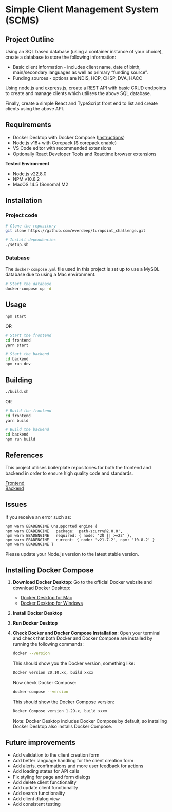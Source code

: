 # Simple Client Management System (SCMS)
## Project Outline
Using an SQL based database (using a container instance of your choice), create a database to store the following information:
- Basic client information - includes client name, date of birth, main/secondary languages as well as primary “funding source”.
- Funding sources - options are NDIS, HCP, CHSP, DVA, HACC

Using node.js and express.js, create a REST API with basic CRUD endpoints to create and manage clients which utilises the above SQL database.

Finally, create a simple React and TypeScript front end to list and create clients using the above API.

## Requirements

- Docker Desktop with Docker Compose ([Instructions](#installing-docker-compose))
- Node.js v18+ with Corepack ($ corepack enable)
- VS Code editor with recommended extensions
- Optionally React Developer Tools and Reactime browser extensions

**Tested Environment**
- Node.js v22.8.0
- NPM v10.8.2
- MacOS 14.5 (Sonoma) M2

## Installation
### Project code

```bash
# Clone the repository
git clone https://github.com/everdeep/turnpoint_challenge.git
```

```bash
# Install dependencies
./setup.sh
```

### Database
The `docker-compose.yml` file used in this project is set up to use a MySQL database due to using a Mac environment.

```bash
# Start the database
docker-compose up -d
```

## Usage

```
npm start
```
OR
```bash
# Start the frontend
cd frontend
yarn start
```

```bash
# Start the backend
cd backend
npm run dev
```


## Building

```bash
./build.sh
```
OR
```bash
# Build the frontend
cd frontend
yarn build
```
    
```bash
# Build the backend
cd backend
npm run build
```

## References
This project utilises boilerplate repositories for both the frontend and backend in order to ensure high quality code and standards.

[Frontend](https://github.com/codesbiome/react-webpack-typescript-2023)  
[Backend](https://github.com/edwinhern/express-typescript-2024)

## Issues

If you receive an error such as:
```
npm warn EBADENGINE Unsupported engine {
npm warn EBADENGINE   package: 'path-scurry@2.0.0',
npm warn EBADENGINE   required: { node: '20 || >=22' },
npm warn EBADENGINE   current: { node: 'v21.7.2', npm: '10.8.2' }
npm warn EBADENGINE }
```

Please update your Node.js version to the latest stable version.

## Installing Docker Compose
1. **Download Docker Desktop**: Go to the official Docker website and download Docker Desktop:
   - [Docker Desktop for Mac](https://docs.docker.com/desktop/install/mac-install/)
   - [Docker Desktop for Windows](https://docs.docker.com/desktop/install/windows-install/)


2. **Install Docker Desktop**
3. **Run Docker Desktop**
4. **Check Docker and Docker Compose Installation**: Open your terminal and check that both Docker and Docker Compose are installed by running the following commands:

    ```bash
    docker --version
    ```
    This should show you the Docker version, something like:

    ```bash
    Docker version 20.10.xx, build xxxx
    ```

    Now check Docker Compose:
    ```bash
    docker-compose --version
    ```

    This should show the Docker Compose version:
    ```bash
    Docker Compose version 1.29.x, build xxxx
    ```

    Note: Docker Desktop includes Docker Compose by default, so installing Docker Desktop also installs Docker Compose.

## Future improvements
- Add validation to the client creation form
- Add better language handling for the client creation form
- Add alerts, confirmations and more user feedback for actions
- Add loading states for API calls
- Fix styling for page and form dialogs
- Add delete client functionality
- Add update client functionality
- Add search functionality
- Add client dialog view
- Add consistent testing